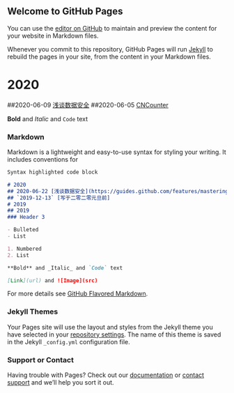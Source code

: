 ## Welcome to GitHub Pages

You can use the [editor on GitHub](https://github.com/caleblei/caleblei.github.io/edit/master/index.md) to maintain and preview the content for your website in Markdown files.

Whenever you commit to this repository, GitHub Pages will run [Jekyll](https://jekyllrb.com/) to rebuild the pages in your site, from the content in your Markdown files.

# 2020
##2020-06-09   [浅谈数据安全](https://guides.github.com/features/mastering-markdown/)
##2020-06-05   [CNCounter](http://www.baidu.com)

**Bold** and _Italic_ and `Code` text

### Markdown

Markdown is a lightweight and easy-to-use syntax for styling your writing. It includes conventions for

```markdown
Syntax highlighted code block

# 2020
## 2020-06-22 [浅谈数据安全](https://guides.github.com/features/mastering-markdown/)
## `2019-12-13` [写于二零二零元旦前]
# 2019
## 2019
### Header 3

- Bulleted
- List

1. Numbered
2. List

**Bold** and _Italic_ and `Code` text

[Link](url) and ![Image](src)
```

For more details see [GitHub Flavored Markdown](https://guides.github.com/features/mastering-markdown/).

### Jekyll Themes

Your Pages site will use the layout and styles from the Jekyll theme you have selected in your [repository settings](https://github.com/caleblei/caleblei.github.io/settings). The name of this theme is saved in the Jekyll `_config.yml` configuration file.

### Support or Contact

Having trouble with Pages? Check out our [documentation](https://docs.github.com/categories/github-pages-basics/) or [contact support](https://github.com/contact) and we’ll help you sort it out.
